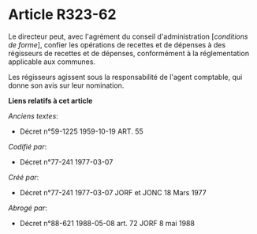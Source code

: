 # Article R323-62

Le directeur peut, avec l'agrément du conseil d'administration [*conditions de forme*], confier les opérations de recettes et
de dépenses à des régisseurs de recettes et de dépenses, conformément à la réglementation applicable aux communes.

Les régisseurs agissent sous la responsabilité de l'agent comptable, qui donne son avis sur leur nomination.

**Liens relatifs à cet article**

_Anciens textes_:

  - Décret n°59-1225 1959-10-19 ART. 55

_Codifié par_:

  - Décret n°77-241 1977-03-07

_Créé par_:

  - Décret n°77-241 1977-03-07 JORF et JONC 18 Mars 1977

_Abrogé par_:

  - Décret n°88-621 1988-05-08 art. 72 JORF 8 mai 1988
